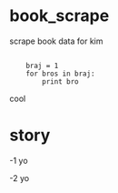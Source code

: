 book_scrape
===========

scrape book data for kim

<pre><code>
	braj = 1
	for bros in braj:
		print bro
</pre></code>

cool 

story
======

-1 yo 

-2 yo